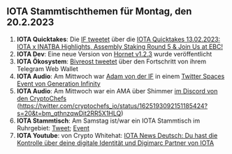 ## IOTA Stammtischthemen für Montag, den 20.2.2023

1. **IOTA Quicktakes**: Die [IF tweetet](https://twitter.com/iota/status/1625072415683362816?s=20&t=bm_qthnzqwDit2RR5X1HLQ) über die [IOTA Quicktakes 13.02.2023: IOTA x INATBA Highlights, Assembly Staking Round 5 & Join Us at EBC!](https://www.youtube.com/watch?v=mYoWP3GJ2ok)
2. **IOTA Dev**: Eine neue Version von [Hornet v1.2.3](https://github.com/iotaledger/hornet/releases/tag/v1.2.3) wurde veröffentlicht 
3. **IOTA Ökosystem**: [Bivreost tweetet](https://twitter.com/bivreost/status/1625413244297805826?s=20&t=bm_qthnzqwDit2RR5X1HLQ) über den Fortschritt von ihrem Telegram Web Wallet
4. **IOTA Audio**: Am Mittwoch war [Adam von der IF](https://twitter.com/Schpoopel) in einem [Twitter Spaces Event von Generation Infinity](https://twitter.com/GenfinityIO/status/1625218112000868352?s=20&t=bm_qthnzqwDit2RR5X1HLQ)
5. **IOTA Audio**: Am Mittwoch war ein AMA über Shimmer [im Discord von den CryptoChefs](https://go.cryptochefs.io/discord) (https://twitter.com/cryptochefs_io/status/1625193092151185424?s=20&t=bm_qthnzqwDit2RR5X1HLQ)
6. **IOTA Stammtisch**: Am Samstag ist/war ein IOTA Stammtisch im Ruhrgebiet: [Tweet](https://twitter.com/IotaPunks_71/status/1625091752720838656?s=20&t=bm_qthnzqwDit2RR5X1HLQ); [Event](https://www.meetup.com/de-DE/the-future-of-web3-iota-stammtisch-ruhrgebiet/events/291309437/)
7. **IOTA Youtube**: von Crypto Whitehat: [IOTA News Deutsch: Du hast die Kontrolle über deine digitale Identität und Digimarc Partner von IOTA](https://www.youtube.com/watch?v=w7zFdDT8hBE&feature=youtu.be)
